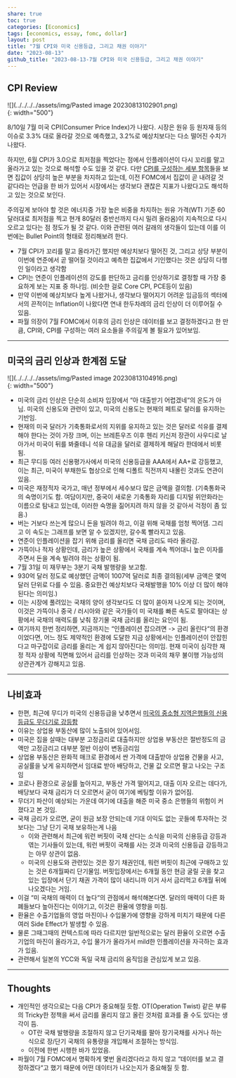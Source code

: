 ```yaml
---  
share: true  
toc: true  
categories: [Economics]  
tags: [economics, essay, fomc, dollar]  
layout: post  
title: "7월 CPI와 미국 신용등급, 그리고 채권 이야기"  
date: "2023-08-13"  
github_title: "2023-08-13-7월 CPI와 미국 신용등급, 그리고 채권 이야기"  
---  
```

  
## CPI Review  
  
![](../../../../assets/img/Pasted image 20230813102901.png)  
{: width="500"}  
  
8/10일 7월 미국 CPI(Consumer Price Index)가 나왔다. 시장은 원유 등 원자재 등의 이슈로 3.3% 대로 올라갈 것으로 예측했고, 3.2%로 예상치보다는 다소 떨어진 수치가 나왔다.  
  
하지만, 6월 CPI가 3.0으로 최저점을 찍었다는 점에서 인플레이션이 다시 꼬리를 말고 올라가고 있는 것으로 해석할 수도 있을 것 같다. 다만 [CPI를 구성하는 세부 항목](https://www.bls.gov/news.release/pdf/cpi.pdf)들을 보면 집값이 상당히 높은 부분을 차지하고 있는데, 이전 FOMC에서 집값이 곧 내려갈 것 같다라는 언급을 한 바가 있어서 시장에서는 생각보다 괜찮은 지표가 나왔다고도 해석하고 있는 것으로 보인다.  
  
주의깊게 보아야 할 것은 에너지중 가장 높은 비중을 차지하는 원유 가격(WTI 기준 60달러대로 최저점을 찍고 현개 80달러 중반선까지 다시 밀려 올라옴)이 지속적으로 다시 오르고 있다는 점 정도가 될 것 같다. 이와 관련된 여러 갈래의 생각들이 있는데 이를 이번에는 Bullet Point의 형태로 정리해보려 한다.  
  
- 7월 CPI가 꼬리를 말고 올라가긴 했지만 예상치보다 떨어진 것, 그리고 상당 부분이 이번에 연준에서 곧 떨어질 것이라고 예측한 집값에서 기인했다는 것은 상당히 다행인 일이라고 생각함  
- CPI는 연준이 인플레이션의 강도를 판단하고 금리를 인상하기로 결정할 때 가장 중요하게 보는 지표 중 하나임. (비슷한 걸로 Core CPI, PCE등이 있음)  
- 만약 이번에 예상치보다 높게 나왔거나, 생각보다 떨어지기 어려운 임금등의 섹터에서의 끈적이는 Inflation이 나왔다면 연내 한두차례의 금리 인상이 더 이루어질 수 있음.  
- 파월 의장이 7월 FOMC에서 이후의 금리 인상은 데이터를 보고 결정하겠다고 한 만큼, CPI와, CPI를 구성하는 여러 요소들을 주의깊게 볼 필요가 있어보임.  
  
---    
## 미국의 금리 인상과 한계점 도달  
  
![](../../../../assets/img/Pasted image 20230813104916.png)  
{: width="500"}  
  
- 미국의 금리 인상은 단순히 소비자 입장에서 “아 대출받기 어렵겠네“의 온도가 아님. 미국의 신용도와 관련이 있고, 미국의 신용도는 현재의 페트로 달러를 유지하는 기반임.   
- 현재의 미국 달러가 기축통화로서의 지위를 유지하고 있는 것은 달러로 석유를 결제해야 한다는 것이 가장 크며, 이는 브레튼우즈 이후 헨리 키신저 장관이 사우디로 날아가서 미국이 뒤를 봐줄테니 석유 대금을 달러로 결제하게 해달라 한데에서 비롯됨.  
- 최근 무디등 여러 신용평가사에서 미국의 신용등급을 AAA에서 AA+로 강등했고, 이는 최근, 미국이 부채한도 협상으로 인해 디폴트 직전까지 내몰린 것과도 연관이 있음.  
- 미국은 재정적자 국가고, 매년 정부에서 세수보다 많은 금액을 결의함. (기축통화국의 숙명이기도 함. 여담이지만, 중국이 새로운 기축통화 자리를 디지털 위안화라는 이름으로 탐내고 있는데, 이러한 숙명을 짊어지려 하지 않을 것 같아서 걱정이 좀 있음.)  
- 버는 거보다 쓰는게 많으니 돈을 빌려야 하고, 이걸 위해 국채를 엄청 찍어댐. 그리고 이 속도는 그래프를 보면 알 수 있겠지만, 갈수록 빨라지고 있음.  
- 연준이 인플레이션을 잡기 위해 금리를 올리면 국채 금리도 따라 올라감.  
- 가뜩이나 적자 상황인데, 금리가 높은 상황에서 국채를 계속 찍어대니 높은 이자를 주면서 돈을 계속 빌려야 하는 상황이 됨.  
- 7월 31일 미 재무부는 3분기 국채 발행량을 보고함.  
- 930억 달러 정도로 예상했던 금액이 1007억 달러로 최종 결의됨(세부 금액은 몇억 달러 단위로 다를 수 있음. 중요한건 예상치보다 국채발행을 10% 이상 더 많이 해야된다는 의미임.)  
- 이는 시장에 풀려있는 국채의 양이 생각보다도 더 많이 쏟아져 나오게 되는 것이며, 이것은 가뜩이나 중국 / 러시아와 같은 국가들이 미 국채를 빠른 속도로 팔아대는 상황에서 국채의 매력도를 낮춰 장기물 국채 금리를 올리는 요인이 됨.  
- 여기까지 한번 정리하면, 지금까지는 “인플레이션 잡으려면 -> 금리 올린다“의 환경이었다면, 어느 정도 제약적인 환경에 도달한 지금 상황에서는 인플레이션이 안잡힌다고 마구잡이로 금리를 올리는 게 쉽지 않아진다는 의미임. 현재 미국이 심각한 재정 적자 상황에 직면해 있어서 금리를 인상하는 것과 미국의 채무 불이행 가능성의 상관관계가 강해지고 있음.  
  
---    
  
## 나비효과  
  
- 한편, 최근에 무디가 미국의 신용등급을 낮추면서 [미국의 중소형 지역은행들의 신용등급도 무더기로 강등함](https://www.blockmedia.co.kr/archives/312590)  
- 이유는 상업용 부동산에 많이 노출되어 있어서임.  
- 미국은 집을 살때는 대부분 고정금리로 대출하지만 상업용 부동산은 절반정도의 금액만 고정금리고 대부분 절반 이상이 변동금리임  
- 상업용 부동산은 완화적 매크로 환경에서 싼 가격에 대출받아 상업용 건물을 사고, 공실률을 낮게 유지하면서 임대료 받아 배당하고, 건물 값 오르면 팔고 나오는 구조임  
- 코로나 환경으로 공실률 높아지고, 부동산 가격 떨어지고, 대출 이자 오르는 데다가, 배당보다 국채 금리가 더 오르면서 굳이 여기에 베팅할 이유가 없어짐.  
- 무더기 파산이 예상되는 가운데 여기에 대출을 해준 미국 중소 은행들의 위험이 커졌다고 본 것임.  
- 국채 금리가 오르면, 굳이 원금 보장 안되는데 기대 이익도 없는 곳들에 투자하는 것보다는 그냥 단기 국채 보유하는게 나음  
	- 이와 관련해서 최근에 워런 버핏이 국채 산다는 소식을 미국의 신용등급 강등과 엮는 기사들이 있는데, 워런 버핏이 국채를 사는 것과 미국의 신용등급 강등하고는 아무 상관이 없음.   
	- 미국의 신용도와 관련있는 것은 장기 채권인데, 워런 버핏이 최근에 구매하고 있는 것은 6개월짜리 단기물임. 버핏입장에서는 6개월 동안 현금 굴릴 곳을 찾고 있는 입장에서 단기 채권 가격이 많이 내리니까 이거 사서 금리먹고 6개월 뒤에 나오겠다는 거임.  
- 이걸 “미 국채의 매력이 더 높다“의 관점에서 해석해본다면. 달러의 매력이 다른 화폐들보다 높아진다는 이야기고, 이것은 환율에 영향을 미침.  
- 환율은 수출기업들의 영업 마진이나 수입물가에 영향을 강하게 미치기 때문에 다른 여러 Side Effect가 발생할 수 있음.  
- 물론 그때그때의 컨텍스트에 따라 다르지만 일반적으로는 달러 환율이 오르면 수출 기업의 마진이 올라가고, 수입 물가가 올라가서 mild한 인플레이션을 자극하는 효과가 있음.  
- 관련해서 일본의 YCC와 독일 국채 금리의 움직임을 관심있게 보고 있음.  
  
---    
  
## Thoughts  
  
- 개인적인 생각으로는 다음 CPI가 중요해질 듯함. OT(Operation Twist) 같은 부류의 Tricky한 정책을 써서 금리를 올리지 않고 올린 것처럼 효과를 줄 수도 있다는 생각이 듬.  
	- OT란 국채 발행량을 조절하지 않고 단기국채를 팔아 장기국채를 사거나 하는 식으로 장/단기 국채의 유통량을 개입해서 조절하는 방식임.  
	- 이전에 한번 시행한 바가 있었음.  
- 파월이 7월 FOMC에서 명확하게 몇번 올리겠다라고 하지 않고 “데이터를 보고 결정하겠다“고 했기 때문에 어떤 데이터가 나오는지가 중요해질 듯 함.